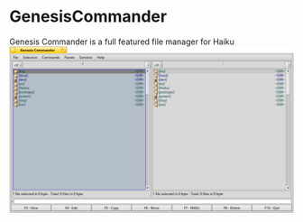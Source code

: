 # GenesisCommander
Genesis Commander is a full featured file manager for Haiku
![GenesisCommander](genesiscommander.png)
